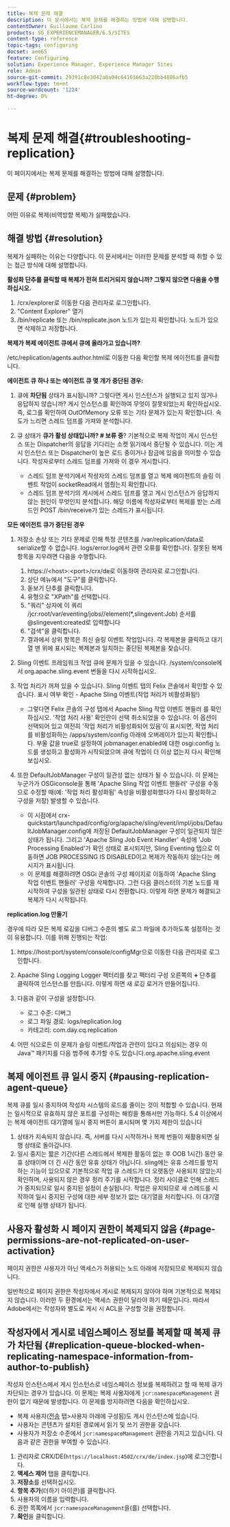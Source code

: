```yaml
---
title: 복제 문제 해결
description: 이 문서에서는 복제 문제를 해결하는 방법에 대해 설명합니다.
contentOwner: Guillaume Carlino
products: SG_EXPERIENCEMANAGER/6.5/SITES
content-type: reference
topic-tags: configuring
docset: aem65
feature: Configuring
solution: Experience Manager, Experience Manager Sites
role: Admin
source-git-commit: 29391c8e3042a8a04c64165663a228bb4886afb5
workflow-type: tm+mt
source-wordcount: '1224'
ht-degree: 0%

---
```


# 복제 문제 해결{#troubleshooting-replication}

이 페이지에서는 복제 문제를 해결하는 방법에 대해 설명합니다.

## 문제 {#problem}

어떤 이유로 복제(비역방향 복제)가 실패했습니다.

## 해결 방법 {#resolution}

복제가 실패하는 이유는 다양합니다. 이 문서에서는 이러한 문제를 분석할 때 취할 수 있는 접근 방식에 대해 설명합니다.

**활성화 단추를 클릭할 때 복제가 전혀 트리거되지 않습니까? 그렇지 않으면 다음을 수행하십시오.**

1. /crx/explorer로 이동한 다음 관리자로 로그인합니다.
1. &quot;Content Explorer&quot; 열기
1. /bin/replicate 또는 /bin/replicate.json 노드가 있는지 확인합니다. 노드가 있으면 삭제하고 저장합니다.

**복제가 복제 에이전트 큐에서 큐에 올라가고 있습니까?**

/etc/replication/agents.author.html로 이동한 다음 확인할 복제 에이전트를 클릭합니다.

**에이전트 큐 하나 또는 에이전트 큐 몇 개가 중단된 경우:**

1. 큐에 **차단됨** 상태가 표시됩니까? 그렇다면 게시 인스턴스가 실행되고 있지 않거나 응답하지 않습니까? 게시 인스턴스를 확인하여 무엇이 잘못되었는지 확인하십시오. 즉, 로그를 확인하여 OutOfMemory 오류 또는 기타 문제가 있는지 확인합니다. 속도가 느리면 스레드 덤프를 가져와 분석합니다.
1. 큐 상태가 **큐가 활성 상태입니까? # 보류 중**? 기본적으로 복제 작업이 게시 인스턴스 또는 Dispatcher의 응답을 기다리는 소켓 읽기에서 중단될 수 있습니다. 이는 게시 인스턴스 또는 Dispatcher이 높은 로드 중이거나 잠금에 있음을 의미할 수 있습니다. 작성자로부터 스레드 덤프를 가져와 이 경우 게시합니다.

   * 스레드 덤프 분석기에서 작성자의 스레드 덤프를 열고 복제 에이전트의 슬링 이벤트 작업이 socketRead에서 멈췄는지 확인합니다.
   * 스레드 덤프 분석기의 게시에서 스레드 덤프를 열고 게시 인스턴스가 응답하지 않는 원인이 무엇인지 분석합니다. 해당 이름에 작성자로부터 복제를 받는 스레드인 POST /bin/receive가 있는 스레드가 표시됩니다.

**모든 에이전트 큐가 중단된 경우**

1. 저장소 손상 또는 기타 문제로 인해 특정 콘텐츠를 /var/replication/data로 serialize할 수 없습니다. logs/error.log에서 관련 오류를 확인합니다. 잘못된 복제 항목을 지우려면 다음을 수행합니다.

   1. https://&lt;host>:&lt;port>/crx/de로 이동하여 관리자로 로그인합니다.
   1. 상단 메뉴에서 &quot;도구&quot;를 클릭합니다.
   1. 돋보기 단추를 클릭합니다.
   1. 유형으로 &quot;XPath&quot;를 선택합니다.
   1. &quot;쿼리&quot; 상자에 이 쿼리 /jcr:root/var/eventing/jobs//element(&#42;,slingevent:Job) 순서를 @slingevent:created로 입력합니다
   1. &quot;검색&quot;을 클릭합니다.
   1. 결과에서 상위 항목은 최신 슬링 이벤트 작업입니다. 각 복제본을 클릭하고 대기열 맨 위에 표시되는 복제본과 일치하는 중단된 복제본을 찾습니다.

1. Sling 이벤트 프레임워크 작업 큐에 문제가 있을 수 있습니다. /system/console에서 org.apache.sling.event 번들을 다시 시작하십시오.
1. 작업 처리가 꺼져 있을 수 있습니다. Sling 이벤트 탭의 Felix 콘솔에서 확인할 수 있습니다. 표시 여부 확인 - Apache Sling 이벤트(작업 처리가 비활성화됨!)

   * 그렇다면 Felix 콘솔의 구성 탭에서 Apache Sling 작업 이벤트 핸들러 를 확인하십시오. &#39;작업 처리 사용&#39; 확인란이 선택 취소되었을 수 있습니다. 이 옵션이 선택되어 있고 여전히 &#39;작업 처리가 비활성화되어 있음&#39;이 표시되면, 작업 처리를 비활성화하는 /apps/system/config 아래에 오버레이가 있는지 확인합니다. 부울 값을 true로 설정하여 jobmanager.enabled에 대한 osgi:config 노드를 생성하고 활성화가 시작되었으며 큐에 작업이 더 이상 없는지 다시 확인해 보십시오.

1. 또한 DefaultJobManager 구성이 일관성 없는 상태가 될 수 있습니다. 이 문제는 누군가가 OSGiconsole을 통해 &#39;Apache Sling 작업 이벤트 핸들러&#39; 구성을 수동으로 수정할 때(예: &#39;작업 처리 활성화됨&#39; 속성을 비활성화했다가 다시 활성화하고 구성을 저장) 발생할 수 있습니다.

   * 이 시점에서 crx-quickstart/launchpad/config/org/apache/sling/event/impl/jobs/DefaultJobManager.config에 저장된 DefaultJobManager 구성이 일관되지 않은 상태가 됩니다. 그리고 &#39;Apache Sling Job Event Handler&#39; 속성에 &#39;Job Processing Enabled&#39;가 확인 상태로 표시되지만, Sling Eventing 탭으로 이동하면 JOB PROCESSING IS DISABLED이고 복제가 작동하지 않는다는 메시지가 표시됩니다.
   * 이 문제를 해결하려면 OSGi 콘솔의 구성 페이지로 이동하여 &#39;Apache Sling 작업 이벤트 핸들러&#39; 구성을 삭제합니다. 그런 다음 클러스터의 기본 노드를 재시작하여 구성을 일관된 상태로 다시 전환합니다. 이렇게 하면 문제가 해결되고 복제가 다시 시작됩니다.

**replication.log 만들기**

경우에 따라 모든 복제 로깅을 디버그 수준의 별도 로그 파일에 추가하도록 설정하는 것이 유용합니다. 이를 위해 진행되는 작업:

1. https://host:port/system/console/configMgr으로 이동한 다음 관리자로 로그인합니다.
1. Apache Sling Logging Logger 팩터리를 찾고 팩터리 구성 오른쪽의 **+** 단추를 클릭하여 인스턴스를 만듭니다. 이렇게 하면 새 로깅 로거가 만들어집니다.
1. 다음과 같이 구성을 설정합니다.

   * 로그 수준: 디버그
   * 로그 파일 경로: logs/replication.log
   * 카테고리: com.day.cq.replication

1. 어떤 식으로든 이 문제가 슬링 이벤트/작업과 관련이 있다고 의심되는 경우 이 Java™ 패키지를 다음 범주에 추가할 수도 있습니다.org.apache.sling.event

## 복제 에이전트 큐 일시 중지  {#pausing-replication-agent-queue}

복제 큐를 일시 중지하여 작성자 시스템의 로드를 줄이는 것이 적합할 수 있습니다. 현재는 일시적으로 유효하지 않은 포트를 구성하는 해킹을 통해서만 가능하다. 5.4 이상에서는 복제 에이전트 대기열에 일시 중지 버튼이 표시되며 몇 가지 제한이 있습니다

1. 상태가 지속되지 않습니다. 즉, 서버를 다시 시작하거나 복제 번들이 재활용되면 실행 상태로 돌아갑니다.
1. 일시 중지는 짧은 기간(다른 스레드에서 복제한 활동이 없는 후 OOB 1시간) 동안 유휴 상태이며 더 긴 시간 동안 유휴 상태가 아닙니다. sling에는 유휴 스레드를 방지하는 기능이 있으므로 기본적으로 작업 큐 스레드가 더 오랫동안 사용되지 않았는지 확인하며, 사용되지 않은 경우 정리 주기를 시작합니다. 정리 사이클로 인해 스레드가 중지되므로 일시 중지된 설정이 손실됩니다. 작업은 유지되므로 새 스레드를 시작하여 일시 중지된 구성에 대한 세부 정보가 없는 대기열을 처리합니다. 이 대기열로 인해 실행 상태가 됩니다.

## 사용자 활성화 시 페이지 권한이 복제되지 않음 {#page-permissions-are-not-replicated-on-user-activation}

페이지 권한은 사용자가 아닌 액세스가 허용되는 노드 아래에 저장되므로 복제되지 않습니다.

일반적으로 페이지 권한은 작성자에서 게시로 복제되지 않아야 하며 기본적으로 복제되지 않습니다. 이러한 두 환경에서는 액세스 권한이 달라야 하기 때문입니다. 따라서 Adobe에서는 작성자와 별도로 게시 시 ACL을 구성할 것을 권장합니다.

## 작성자에서 게시로 네임스페이스 정보를 복제할 때 복제 큐가 차단됨 {#replication-queue-blocked-when-replicating-namespace-information-from-author-to-publish}

작성자 인스턴스에서 게시 인스턴스로 네임스페이스 정보를 복제하려고 할 때 복제 큐가 차단되는 경우가 있습니다. 이 문제는 복제 사용자에게 `jcr:namespaceManagement` 권한이 없기 때문에 발생합니다. 이 문제를 방지하려면 다음을 확인하십시오.

* 복제 사용자([전송](/help/sites-deploying/replication.md#replication-agents-configuration-parameters) 탭>사용자 아래에 구성됨)도 게시 인스턴스에 있습니다.
* 사용자는 콘텐츠가 설치된 경로에서 읽기 및 쓰기 권한을 갖습니다.
* 사용자가 저장소 수준에서 `jcr:namespaceManagement` 권한을 가지고 있습니다. 다음과 같은 권한을 부여할 수 있습니다.

1. 관리자로 CRX/DE(`https://localhost:4502/crx/de/index.jsp`)에 로그인합니다.
1. **액세스 제어** 탭을 클릭합니다.
1. **저장소**&#x200B;를 선택하십시오.
1. **항목 추가**(더하기 아이콘)를 클릭합니다.
1. 사용자의 이름을 입력합니다.
1. 권한 목록에서 `jcr:namespaceManagement`을(를) 선택합니다.
1. **확인**&#x200B;을 클릭합니다.
